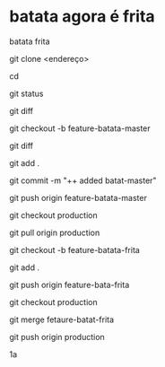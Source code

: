 # batata agora é frita
batata frita


git clone <endereço>

cd <nomedorepositorio>

git status

git diff

git checkout -b feature-batata-master

git diff

git add .

git commit -m "++ added batat-master"


git push origin feature-batata-master


git checkout production

git pull origin production

git checkout -b feature-batata-frita

git add .

git push origin feature-bata-frita

git checkout production

git merge fetaure-batat-frita

git push origin production

1a